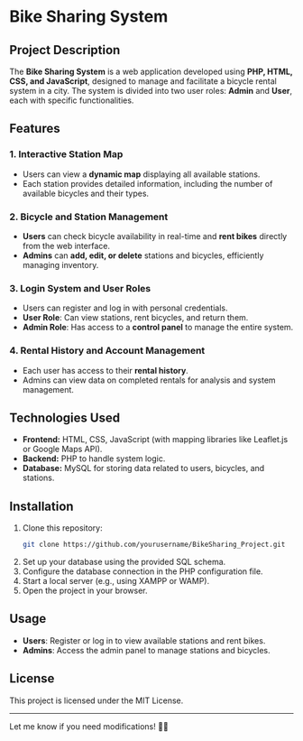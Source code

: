# Bike Sharing System

## Project Description
The **Bike Sharing System** is a web application developed using **PHP, HTML, CSS, and JavaScript**, designed to manage and facilitate a bicycle rental system in a city. The system is divided into two user roles: **Admin** and **User**, each with specific functionalities.

## Features

### 1. Interactive Station Map
- Users can view a **dynamic map** displaying all available stations.
- Each station provides detailed information, including the number of available bicycles and their types.

### 2. Bicycle and Station Management
- **Users** can check bicycle availability in real-time and **rent bikes** directly from the web interface.
- **Admins** can **add, edit, or delete** stations and bicycles, efficiently managing inventory.

### 3. Login System and User Roles
- Users can register and log in with personal credentials.
- **User Role**: Can view stations, rent bicycles, and return them.
- **Admin Role**: Has access to a **control panel** to manage the entire system.

### 4. Rental History and Account Management
- Each user has access to their **rental history**.
- Admins can view data on completed rentals for analysis and system management.

## Technologies Used
- **Frontend:** HTML, CSS, JavaScript (with mapping libraries like Leaflet.js or Google Maps API).
- **Backend:** PHP to handle system logic.
- **Database:** MySQL for storing data related to users, bicycles, and stations.

## Installation
1. Clone this repository:
   ```bash
   git clone https://github.com/yourusername/BikeSharing_Project.git
   ```
2. Set up your database using the provided SQL schema.
3. Configure the database connection in the PHP configuration file.
4. Start a local server (e.g., using XAMPP or WAMP).
5. Open the project in your browser.

## Usage
- **Users**: Register or log in to view available stations and rent bikes.
- **Admins**: Access the admin panel to manage stations and bicycles.

## License
This project is licensed under the MIT License.

---

Let me know if you need modifications! 🚴‍♂️
